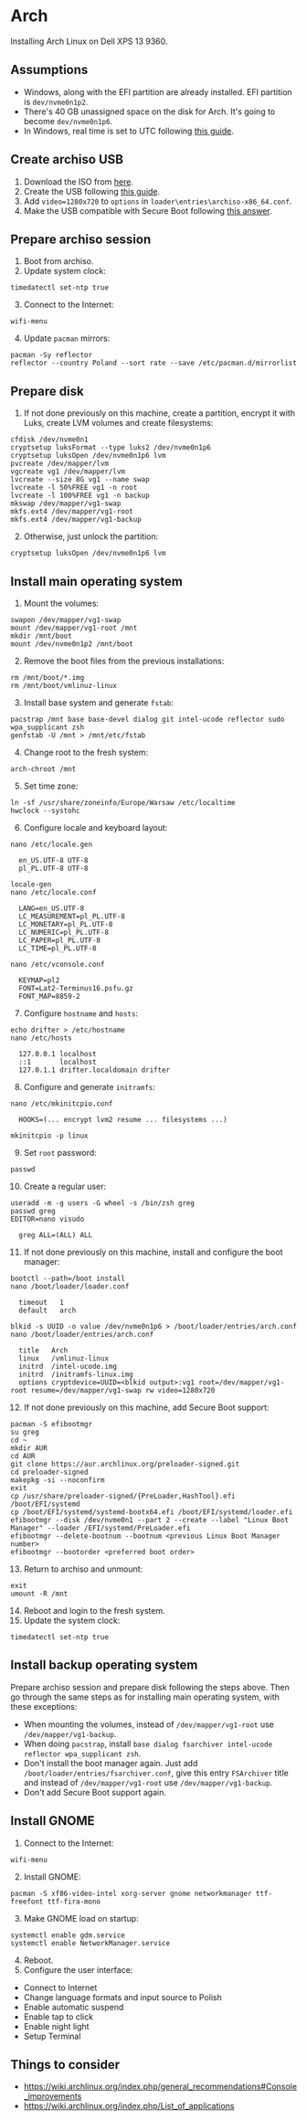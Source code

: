 # Arch

Installing Arch Linux on Dell XPS 13 9360.

## Assumptions

* Windows, along with the EFI partition are already installed. EFI partition is `dev/nvme0n1p2`.
* There's 40 GB unassigned space on the disk for Arch. It's going to become `dev/nvme0n1p6`.
* In Windows, real time is set to UTC following [this guide](https://wiki.archlinux.org/index.php/Time#UTC_in_Windows).

## Create archiso USB

1. Download the ISO from [here](https://www.archlinux.org/download/).
2. Create the USB following [this guide](https://wiki.archlinux.org/index.php/USB_flash_installation_media#Using_Rufus).
3. Add `video=1280x720` to `options` in `loader\entries\archiso-x86_64.conf`.
4. Make the USB compatible with Secure Boot following [this answer](https://unix.stackexchange.com/questions/320078/how-to-boot-arch-linux-installation-medium-with-secure-boot-enabled).

## Prepare archiso session

1. Boot from archiso.
2. Update system clock:

```
timedatectl set-ntp true
```

3. Connect to the Internet:

```
wifi-menu
```

4. Update `pacman` mirrors:

```
pacman -Sy reflector
reflector --country Poland --sort rate --save /etc/pacman.d/mirrorlist
```

## Prepare disk

1. If not done previously on this machine, create a partition, encrypt it with Luks, create LVM volumes and create filesystems: 

```
cfdisk /dev/nvme0n1
cryptsetup luksFormat --type luks2 /dev/nvme0n1p6
cryptsetup luksOpen /dev/nvme0n1p6 lvm
pvcreate /dev/mapper/lvm
vgcreate vg1 /dev/mapper/lvm
lvcreate --size 8G vg1 --name swap
lvcreate -l 50%FREE vg1 -n root
lvcreate -l 100%FREE vg1 -n backup
mkswap /dev/mapper/vg1-swap
mkfs.ext4 /dev/mapper/vg1-root
mkfs.ext4 /dev/mapper/vg1-backup
```

2. Otherwise, just unlock the partition:

```
cryptsetup luksOpen /dev/nvme0n1p6 lvm
```

## Install main operating system 

1. Mount the volumes:

```
swapon /dev/mapper/vg1-swap
mount /dev/mapper/vg1-root /mnt
mkdir /mnt/boot
mount /dev/nvme0n1p2 /mnt/boot
```

2. Remove the boot files from the previous installations:

```
rm /mnt/boot/*.img
rm /mnt/boot/vmlinuz-linux
```

3. Install base system and generate `fstab`:

```
pacstrap /mnt base base-devel dialog git intel-ucode reflector sudo wpa_supplicant zsh
genfstab -U /mnt > /mnt/etc/fstab
```

4. Change root to the fresh system:

```
arch-chroot /mnt
```

5. Set time zone:

```
ln -sf /usr/share/zoneinfo/Europe/Warsaw /etc/localtime
hwclock --systohc
```

6. Configure locale and keyboard layout:

```
nano /etc/locale.gen

  en_US.UTF-8 UTF-8
  pl_PL.UTF-8 UTF-8

locale-gen
nano /etc/locale.conf

  LANG=en_US.UTF-8
  LC_MEASUREMENT=pl_PL.UTF-8
  LC_MONETARY=pl_PL.UTF-8
  LC_NUMERIC=pl_PL.UTF-8
  LC_PAPER=pl_PL.UTF-8
  LC_TIME=pl_PL.UTF-8

nano /etc/vconsole.conf

  KEYMAP=pl2
  FONT=Lat2-Terminus16.psfu.gz
  FONT_MAP=8859-2
```

7. Configure `hostname` and `hosts`:

```
echo drifter > /etc/hostname
nano /etc/hosts

  127.0.0.1 localhost
  ::1       localhost
  127.0.1.1 drifter.localdomain drifter
```

8. Configure and generate `initramfs`:

```
nano /etc/mkinitcpio.conf

  HOOKS=(... encrypt lvm2 resume ... filesystems ...)

mkinitcpio -p linux
```

9. Set `root` password:

```
passwd
```

10. Create a regular user:

```
useradd -m -g users -G wheel -s /bin/zsh greg
passwd greg
EDITOR=nano visudo

  greg ALL=(ALL) ALL
```

11. If not done previously on this machine, install and configure the boot manager:

```
bootctl --path=/boot install
nano /boot/loader/loader.conf

  timeout   1
  default   arch

blkid -s UUID -o value /dev/nvme0n1p6 > /boot/loader/entries/arch.conf
nano /boot/loader/entries/arch.conf

  title   Arch
  linux   /vmlinuz-linux
  initrd  /intel-ucode.img
  initrd  /initramfs-linux.img
  options cryptdevice=UUID=<blkid output>:vg1 root=/dev/mapper/vg1-root resume=/dev/mapper/vg1-swap rw video=1280x720
```

12. If not done previously on this machine, add Secure Boot support:

```
pacman -S efibootmgr
su greg
cd ~
mkdir AUR
cd AUR
git clone https://aur.archlinux.org/preloader-signed.git
cd preloader-signed
makepkg -si --noconfirm
exit
cp /usr/share/preloader-signed/{PreLoader,HashTool}.efi /boot/EFI/systemd
cp /boot/EFI/systemd/systemd-bootx64.efi /boot/EFI/systemd/loader.efi
efibootmgr --disk /dev/nvme0n1 --part 2 --create --label "Linux Boot Manager" --loader /EFI/systemd/PreLoader.efi
efibootmgr --delete-bootnum --bootnum <previous Linux Boot Manager number>
efibootmgr --bootorder <preferred boot order>
``` 

13. Return to archiso and unmount:

```
exit
umount -R /mnt
```

14. Reboot and login to the fresh system.
15. Update the system clock:

```
timedatectl set-ntp true
```

## Install backup operating system

Prepare archiso session and prepare disk following the steps above. Then go through the same steps as for installing main operating system, with these exceptions:

* When mounting the volumes, instead of `/dev/mapper/vg1-root` use `/dev/mapper/vg1-backup`.
* When doing `pacstrap`, install `base dialog fsarchiver intel-ucode reflector wpa_supplicant zsh`.
* Don't install the boot manager again. Just add `/boot/loader/entries/fsarchiver.conf`, give this entry `FSArchiver` title and instead of `/dev/mapper/vg1-root` use `/dev/mapper/vg1-backup`.
* Don't add Secure Boot support again.

## Install GNOME

1. Connect to the Internet:

```
wifi-menu
```

2. Install GNOME:

```
pacman -S xf86-video-intel xorg-server gnome networkmanager ttf-freefont ttf-fira-mono
```

3. Make GNOME load on startup:

```
systemctl enable gdm.service
systemctl enable NetworkManager.service
```

4. Reboot.
5. Configure the user interface: 

* Connect to Internet
* Change language formats and input source to Polish
* Enable automatic suspend
* Enable tap to click
* Enable night light
* Setup Terminal

## Things to consider

* https://wiki.archlinux.org/index.php/general_recommendations#Console_improvements
* https://wiki.archlinux.org/index.php/List_of_applications

